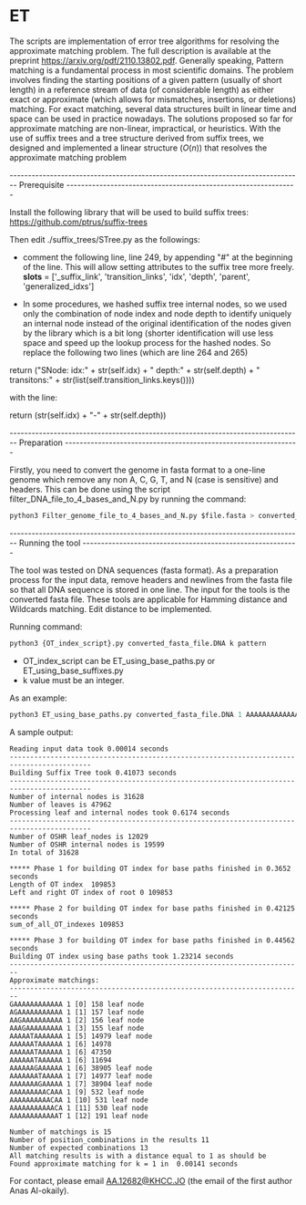 # ET
The scripts are implementation of error tree algorithms for resolving the approximate matching problem. The full description is available at the preprint https://arxiv.org/pdf/2110.13802.pdf. 
Generally speaking, Pattern matching is a fundamental process in most scientific domains. The problem involves finding the starting positions of a given pattern (usually of short length) in a reference stream of data (of considerable length) as either exact or approximate (which allows for mismatches, insertions, or deletions) matching. For exact matching, several data structures built in linear time and space can be used in practice nowadays. The solutions proposed so far for approximate matching are non-linear, impractical, or heuristics. With the use of suffix trees and a tree structure derived from suffix trees, we designed and implemented a linear structure ($O(n)$) that resolves the approximate matching problem


-------------------------------------------------------------------------------- Prerequisite ---------------------------------------------------------------

Install the following library that will be used to build suffix trees:
https://github.com/ptrus/suffix-trees 

Then edit ./suffix_trees/STree.py as the followings:

- comment the following line, line 249, by appending "#" at the beginning of the line. This will allow setting attributes to the suffix tree more freely.
__slots__ = ['_suffix_link', 'transition_links', 'idx', 'depth', 'parent', 'generalized_idxs']

- In some procedures, we hashed suffix tree internal nodes, so we used only the combination of node index and node depth to identify uniquely an internal node instead of the original identification of the nodes given by the library which is a bit long (shorter identification will use less space and speed up the lookup process for the hashed nodes. So replace the following two lines (which are line 264 and 265) 

return ("SNode: idx:" + str(self.idx) + " depth:" + str(self.depth) +
                " transitons:" + str(list(self.transition_links.keys())))

with the line:

return (str(self.idx) + "-" + str(self.depth))


-------------------------------------------------------------------------------- Preparation ----------------------------------------------------------------

Firstly, you need to convert the genome in fasta format to a one-line genome which remove any non A, C, G, T, and N (case is sensitive) and headers. This can be done using the script filter_DNA_file_to_4_bases_and_N.py by running the command:

```python
python3 Filter_genome_file_to_4_bases_and_N.py $file.fasta > converted_fasta_file.DNA
```
-------------------------------------------------------------------------------- Running the tool -----------------------------------------------------------

The tool was tested on DNA sequences (fasta format). As a preparation process for the input data, remove headers and newlines from the fasta file so that all DNA sequence is stored in one line. The input for the tools is the converted fasta file. These tools are applicable for Hamming distance and Wildcards matching. Edit distance to be implemented.  

Running command:
```python
python3 {OT_index_script}.py converted_fasta_file.DNA k pattern 
```

- OT_index_script can be ET_using_base_paths.py or ET_using_base_suffixes.py
- k value must be an integer.

As an example:
```python
python3 ET_using_base_paths.py converted_fasta_file.DNA 1 AAAAAAAAAAAAA
```

A sample output:
```
Reading input data took 0.00014 seconds
------------------------------------------------------------------------------------------
Building Suffix Tree took 0.41073 seconds
------------------------------------------------------------------------------------------
Number of internal nodes is 31628
Number of leaves is 47962
Processing leaf and internal nodes took 0.6174 seconds
------------------------------------------------------------------------------------------
Number of OSHR leaf_nodes is 12029
Number of OSHR internal nodes is 19599
In total of 31628

***** Phase 1 for building OT index for base paths finished in 0.3652 seconds
Length of OT index  109853
Left and right OT index of root 0 109853

***** Phase 2 for building OT index for base paths finished in 0.42125 seconds
sum_of_all_OT_indexes 109853

***** Phase 3 for building OT index for base paths finished in 0.44562 seconds
Building OT index using base paths took 1.23214 seconds
------------------------------------------------------------------------
Approximate matchings:
------------------------------------------------------------------------
GAAAAAAAAAAAA 1 [0] 158 leaf node
AGAAAAAAAAAAA 1 [1] 157 leaf node
AAGAAAAAAAAAA 1 [2] 156 leaf node
AAAGAAAAAAAAA 1 [3] 155 leaf node
AAAAATAAAAAAA 1 [5] 14979 leaf node
AAAAAATAAAAAA 1 [6] 14978
AAAAAATAAAAAA 1 [6] 47350
AAAAAATAAAAAA 1 [6] 11694
AAAAAAGAAAAAA 1 [6] 38905 leaf node
AAAAAAATAAAAA 1 [7] 14977 leaf node
AAAAAAAGAAAAA 1 [7] 38904 leaf node
AAAAAAAAACAAA 1 [9] 532 leaf node
AAAAAAAAAACAA 1 [10] 531 leaf node
AAAAAAAAAAACA 1 [11] 530 leaf node
AAAAAAAAAAAAT 1 [12] 191 leaf node

Number of matchings is 15
Number of position_combinations in the results 11
Number of expected combinations 13
All matching results is with a distance equal to 1 as should be
Found approximate matching for k = 1 in  0.00141 seconds
```


For contact, please email AA.12682@KHCC.JO (the email of the first author Anas Al-okaily).
